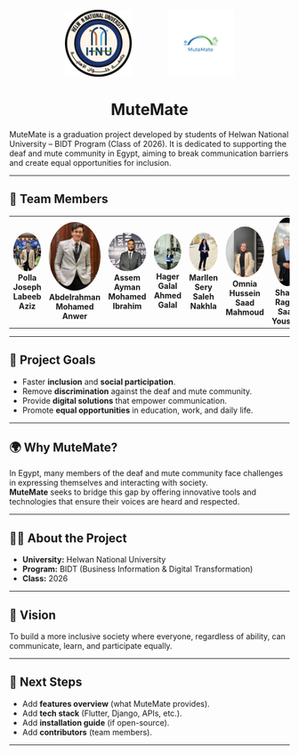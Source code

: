 <p align="center">
  <img src="assets/university_logo.png" alt="Helwan National University Logo" width="120" style="margin-right: 60px;"/>
  <img src="assets/app_logo.png" alt="MuteMate App Logo" width="120"/>
</p>

<h1 align="center">MuteMate</h1>
MuteMate is a graduation project developed by students of Helwan National University – BIDT Program (Class of 2026).  
It is dedicated to supporting the deaf and mute community in Egypt, aiming to break communication barriers and create equal opportunities for inclusion.
 
---
## 👥 Team Members  

<p align="center">
  <table>
    <tr>
      <td align="center">
        <img src="assets/polla.jpeg" alt="Polla Joseph Labeeb Aziz" width="120" style="border-radius:50%;"/><br>
        <b>Polla Joseph<br>Labeeb Aziz</b>
      </td>
      <td align="center">
        <img src="assets/Abdelraman.jpg" alt="Abdelraman Mohamed " width="120" style="border-radius:50%;"/><br>
        <b>Abdelrahman Mohamed<br>Anwer</b>
      </td>
      <td align="center">
        <img src="assets/assem.jpg" alt="Assem Ayman Mohamed Ibrahim" width="120" style="border-radius:50%;"/><br>
        <b>Assem Ayman<br>Mohamed Ibrahim</b>
      </td>
      <td align="center">
        <img src="assets/hager.jpg" alt="Hager Galal Ahmed Galal" width="120" style="border-radius:50%;"/><br>
        <b>Hager Galal<br>Ahmed Galal</b>
      </td>
      <td align="center">
        <img src="assets/marllen.jpg" alt="Marllen Sery Saleh Nakhla" width="120" style="border-radius:50%;"/><br>
        <b>Marllen Sery<br>Saleh Nakhla</b>
      </td>
      <td align="center">
        <img src="assets/omnia.jpg" alt="Omnia Hussein Saad Mahmoud" width="120" style="border-radius:50%;"/><br>
        <b>Omnia Hussein<br>Saad Mahmoud</b>
      </td>
      <td align="center">
        <img src="assets/Shahd .jpg" alt="Shahd Ragab Saad Youssef" width="120" style="border-radius:50%;"/><br>
        <b>Shahd Ragab Saad Youssef</b>
      </td>
    </tr>
  </table>
</p>

---

## 🎯 Project Goals  
- Faster **inclusion** and **social participation**.  
- Remove **discrimination** against the deaf and mute community.  
- Provide **digital solutions** that empower communication.  
- Promote **equal opportunities** in education, work, and daily life.  

---

## 🌍 Why MuteMate?  
In Egypt, many members of the deaf and mute community face challenges in expressing themselves and interacting with society.  
**MuteMate** seeks to bridge this gap by offering innovative tools and technologies that ensure their voices are heard and respected.  

---

## 👩‍🎓 About the Project  
- **University:** Helwan National University  
- **Program:** BIDT (Business Information & Digital Transformation)  
- **Class:** 2026  

---

## 🚀 Vision  
To build a more inclusive society where everyone, regardless of ability, can communicate, learn, and participate equally.  

---

## 📌 Next Steps  
- Add **features overview** (what MuteMate provides).  
- Add **tech stack** (Flutter, Django, APIs, etc.).  
- Add **installation guide** (if open-source).  
- Add **contributors** (team members).  

---
